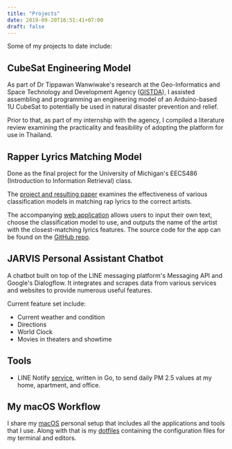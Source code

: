 ```yaml
---
title: "Projects"
date: 2019-09-20T16:51:41+07:00
draft: false
---
```


Some of my projects to date include:

## CubeSat Engineering Model

As part of Dr Tippawan Wanwiwake's research at the Geo-Informatics and Space Technology and Development Agency ([GISTDA](https://gistda.or.th/main/en)), I assisted assembling and programming an engineering model of an Arduino-based 1U CubeSat to potentially be used in natural disaster prevention and relief.

Prior to that, as part of my internship with the agency, I compiled a literature review examining the practicality and feasibility of adopting the platform for use in Thailand.

## Rapper Lyrics Matching Model

Done as the final project for the University of Michigan's EECS486 (Introduction to Information Retrieval) class.

The [project and resulting paper](https://github.com/tansawit/rap-artist-classifier) examines the effectiveness of various classification models in matching rap lyrics to the correct artists.

The accompanying [web application](https://rap-match.herokuapp.com/) allows users to input their own text, choose the classification model to use, and outputs the name of the artist with the closest-matching lyrics features. The source code for the app can be found on the [GitHub repo](https://github.com/tansawit/rap-match).

## JARVIS Personal Assistant Chatbot

A chatbot built on top of the LINE messaging platform's Messaging API and Google's Dialogflow. It integrates and scrapes data from various services and websites to provide numerous useful features.

Current feature set include:

- Current weather and condition
- Directions
- World Clock
- Movies in theaters and showtime

## Tools

- LINE Notify [service](https://github.com/tansawit/aqi-daily-notify), written in Go, to send daily PM 2.5 values at my home, apartment, and office.

## My macOS Workflow

I share my [macOS](https://github.com/tansawit/my-mac-setup) personal setup that includes all the applications and tools that I use. Along with that is my [dotfiles](https://github.com/tansawit/dotfiles) containing the configuration files for my terminal and editors.
